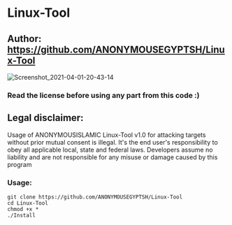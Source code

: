 # Linux-Tool
## Author: https://github.com/ANONYMOUSEGYPTSH/Linux-Tool
![Screenshot_2021-04-01-20-43-14](https://user-images.githubusercontent.com/63633501/113339886-6f975e80-932b-11eb-8007-7337003f3be6.png)

### Read the license before using any part from this code :) 
## Legal disclaimer:

Usage of ANONYMOUSISLAMIC Linux-Tool v1.0 for attacking targets without prior mutual consent is illegal. It's the end user's responsibility to obey all applicable local, state and federal laws. Developers assume no liability and are not responsible for any misuse or damage caused by this program 

### Usage:
```
git clone https://github.com/ANONYMOUSEGYPTSH/Linux-Tool
cd Linux-Tool
chmod +x *
./Install
```
